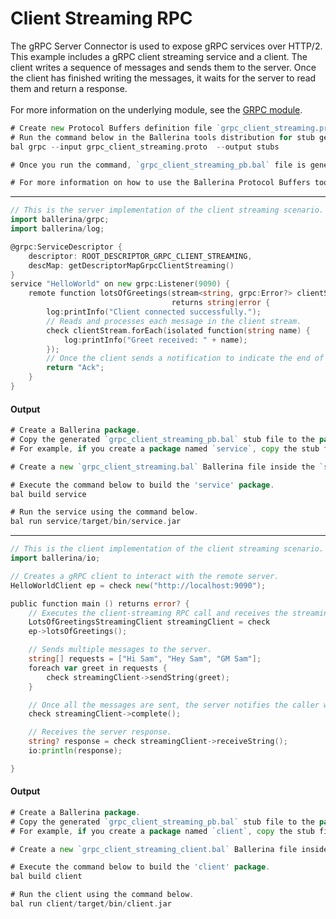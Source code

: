 # Client Streaming RPC

 The gRPC Server Connector is used to expose gRPC services over HTTP/2.
 This example includes a gRPC client streaming service and a client. The client writes a sequence of messages and sends them to the server.
 Once the client has finished writing the messages, it waits for the server to read them and return a response.<br/><br/>
 For more information on the underlying module, 
 see the [GRPC module](https:docs.central.ballerina.io/ballerina/grpc/latest/).

```go
# Create new Protocol Buffers definition file `grpc_client_streaming.proto` and add service definition.
# Run the command below in the Ballerina tools distribution for stub generation.
bal grpc --input grpc_client_streaming.proto  --output stubs

# Once you run the command, `grpc_client_streaming_pb.bal` file is generated inside stubs directory.

# For more information on how to use the Ballerina Protocol Buffers tool, see the [Proto To Ballerina](https://ballerina.io/learn/by-example/proto-to-ballerina.html) example.
```

***

```go
// This is the server implementation of the client streaming scenario.
import ballerina/grpc;
import ballerina/log;

@grpc:ServiceDescriptor {
    descriptor: ROOT_DESCRIPTOR_GRPC_CLIENT_STREAMING,
    descMap: getDescriptorMapGrpcClientStreaming()
}
service "HelloWorld" on new grpc:Listener(9090) {
    remote function lotsOfGreetings(stream<string, grpc:Error?> clientStream)
                                    returns string|error {
        log:printInfo("Client connected successfully.");
        // Reads and processes each message in the client stream.
        check clientStream.forEach(isolated function(string name) {
            log:printInfo("Greet received: " + name);
        });
        // Once the client sends a notification to indicate the end of the stream, '()' is returned by the stream.
        return "Ack";
    }
}
```

#### Output

```go
# Create a Ballerina package.
# Copy the generated `grpc_client_streaming_pb.bal` stub file to the package.
# For example, if you create a package named `service`, copy the stub file to the `service` package.

# Create a new `grpc_client_streaming.bal` Ballerina file inside the `service` package and add the service implementation.

# Execute the command below to build the 'service' package.
bal build service

# Run the service using the command below.
bal run service/target/bin/service.jar
```

***

```go
// This is the client implementation of the client streaming scenario.
import ballerina/io;

// Creates a gRPC client to interact with the remote server.
HelloWorldClient ep = check new("http://localhost:9090");

public function main () returns error? {
    // Executes the client-streaming RPC call and receives the streaming client.
    LotsOfGreetingsStreamingClient streamingClient = check
    ep->lotsOfGreetings();

    // Sends multiple messages to the server.
    string[] requests = ["Hi Sam", "Hey Sam", "GM Sam"];
    foreach var greet in requests {
        check streamingClient->sendString(greet);
    }

    // Once all the messages are sent, the server notifies the caller with a `complete` message.
    check streamingClient->complete();

    // Receives the server response.
    string? response = check streamingClient->receiveString();
    io:println(response);

}
```

#### Output

```go
# Create a Ballerina package.
# Copy the generated `grpc_client_streaming_pb.bal` stub file to the package.
# For example, if you create a package named `client`, copy the stub file to the `client` package.

# Create a new `grpc_client_streaming_client.bal` Ballerina file inside the `client` package and add the client implementation.

# Execute the command below to build the 'client' package.
bal build client

# Run the client using the command below.
bal run client/target/bin/client.jar
```